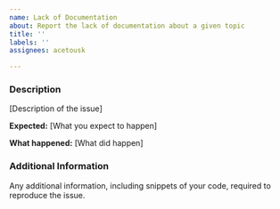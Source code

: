 ```yaml
---
name: Lack of Documentation
about: Report the lack of documentation about a given topic
title: ''
labels: ''
assignees: acetousk

---
```


### Description

[Description of the issue]

**Expected:** [What you expect to happen]

**What happened:** [What did happen]

### Additional Information

Any additional information, including snippets of your code, required to reproduce the issue.
